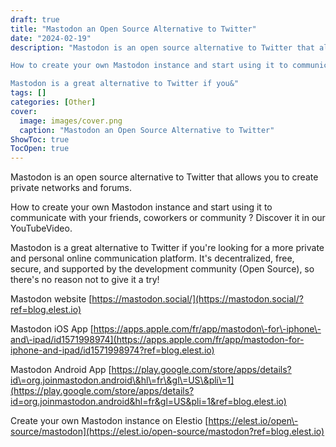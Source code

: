 ```yaml
---
draft: true
title: "Mastodon an Open Source Alternative to Twitter"
date: "2024-02-19"
description: "Mastodon is an open source alternative to Twitter that allows you to create private networks and forums.

How to create your own Mastodon instance and start using it to communicate with your friends, coworkers or community ? Discover it in our YouTubeVideo.

Mastodon is a great alternative to Twitter if you&"
tags: []
categories: [Other]
cover:
  image: images/cover.png
  caption: "Mastodon an Open Source Alternative to Twitter"
ShowToc: true
TocOpen: true
---
```



Mastodon is an open source alternative to Twitter that allows you to create private networks and forums. 

How to create your own Mastodon instance and start using it to communicate with your friends, coworkers or community ? Discover it in our YouTubeVideo.

Mastodon is a great alternative to Twitter if you're looking for a more private and personal online communication platform. It's decentralized, free, secure, and supported by the development community (Open Source), so there's no reason not to give it a try! 

Mastodon website [https://mastodon.social/](https://mastodon.social/?ref=blog.elest.io) 

Mastodon iOS App [https://apps.apple.com/fr/app/mastodon\-for\-iphone\-and\-ipad/id1571998974](https://apps.apple.com/fr/app/mastodon-for-iphone-and-ipad/id1571998974?ref=blog.elest.io) 

Mastodon Android App [https://play.google.com/store/apps/details?id\=org.joinmastodon.android\&hl\=fr\&gl\=US\&pli\=1](https://play.google.com/store/apps/details?id=org.joinmastodon.android&hl=fr&gl=US&pli=1&ref=blog.elest.io) 

Create your own Mastodon instance on Elestio [https://elest.io/open\-source/mastodon](https://elest.io/open-source/mastodon?ref=blog.elest.io)



